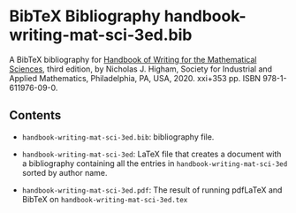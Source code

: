 BibTeX Bibliography handbook-writing-mat-sci-3ed.bib
===========

A BibTeX bibliography for [Handbook of Writing for the Mathematical
Sciences](https://www.maths.manchester.ac.uk/~higham/hwms/index.php), third
edition, by Nicholas J. Higham,
Society for Industrial and Applied Mathematics,
  Philadelphia, PA, USA, 2020.
xxi+353 pp.
ISBN 978-1-611976-09-0.

Contents
---------

* `handbook-writing-mat-sci-3ed.bib`: bibliography file.

* `handbook-writing-mat-sci-3ed`: LaTeX file that creates a
document with a bibliography containing all the entries in
`handbook-writing-mat-sci-3ed` sorted by author name.

* `handbook-writing-mat-sci-3ed.pdf`: The result of running pdfLaTeX and
BibTeX on `handbook-writing-mat-sci-3ed.tex`


